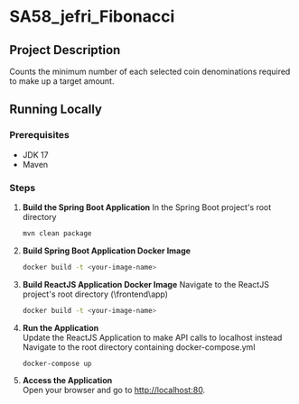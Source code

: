 # SA58_jefri_Fibonacci

## Project Description
Counts the minimum number of each selected coin denominations required to make up a target amount.

## Running Locally

### Prerequisites

- JDK 17
- Maven

### Steps

1. **Build the Spring Boot Application**
   In the Spring Boot project's root directory
   ```sh
   mvn clean package
   ```

2. **Build Spring Boot Application Docker Image**
   ```sh
   docker build -t <your-image-name>
   ```

3. **Build ReactJS Application Docker Image**
   Navigate to the ReactJS project's root directory (\frontend\app)
   ```sh
   docker build -t <your-image-name>
   ```

4. **Run the Application**<br>
   Update the ReactJS Application to make API calls to localhost instead
   Navigate to the root directory containing docker-compose.yml
   ```sh
   docker-compose up
   ```

6. **Access the Application**<br>
   Open your browser and go to [http://localhost:80](http://localhost:80).

